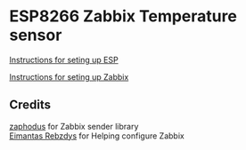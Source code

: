 # ESP8266 Zabbix Temperature sensor


  
[Instructions for seting up ESP](https://github.com/tomasvanagas/ESP_zabbix_ds18b20/blob/master/README_ESP.md) 
  
  
  
[Instructions for seting up Zabbix](https://github.com/tomasvanagas/ESP_zabbix_ds18b20/blob/master/README_Zabbix.md)  
  
  
  
  
## Credits
[zaphodus](https://github.com/zaphodus/ESP8266ZabbixSender) for Zabbix sender library  
[Eimantas Rebzdys](https://github.com/EimantasRebzdys) for Helping configure Zabbix  
